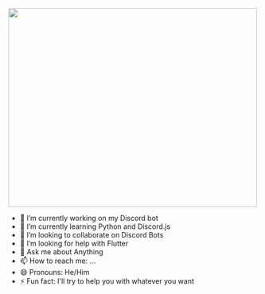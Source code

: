 <img src="https://imgur.com/t2CX7nb" width="500" height="400">

- 🔭 I’m currently working on my Discord bot
- 🌱 I’m currently learning Python and Discord.js
- 🏃‍ I’m looking to collaborate on Discord Bots
- 🤔 I’m looking for help with Flutter
- 💬 Ask me about Anything 
- 📫 How to reach me: ... 
- 😄 Pronouns: He/Him
- ⚡ Fun fact: I'll try to help you with whatever you want


